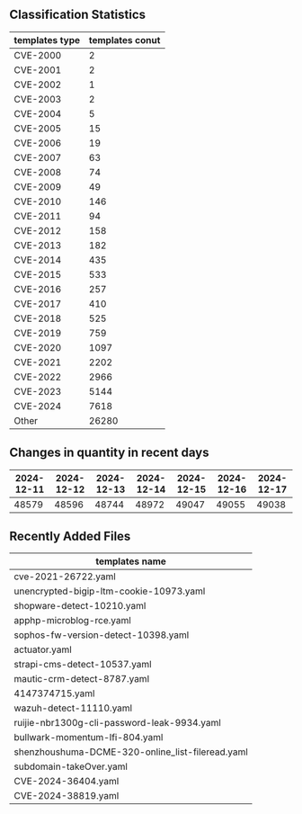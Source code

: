 ## Classification Statistics
| templates type | templates conut | 
| --- | --- |
| CVE-2000 | 2 |
| CVE-2001 | 2 |
| CVE-2002 | 1 |
| CVE-2003 | 2 |
| CVE-2004 | 5 |
| CVE-2005 | 15 |
| CVE-2006 | 19 |
| CVE-2007 | 63 |
| CVE-2008 | 74 |
| CVE-2009 | 49 |
| CVE-2010 | 146 |
| CVE-2011 | 94 |
| CVE-2012 | 158 |
| CVE-2013 | 182 |
| CVE-2014 | 435 |
| CVE-2015 | 533 |
| CVE-2016 | 257 |
| CVE-2017 | 410 |
| CVE-2018 | 525 |
| CVE-2019 | 759 |
| CVE-2020 | 1097 |
| CVE-2021 | 2202 |
| CVE-2022 | 2966 |
| CVE-2023 | 5144 |
| CVE-2024 | 7618 |
| Other | 26280 |
## Changes in quantity in recent days
|2024-12-11 | 2024-12-12 | 2024-12-13 | 2024-12-14 | 2024-12-15 | 2024-12-16 | 2024-12-17|
|--- | ------ | ------ | ------ | ------ | ------ | ---|
|48579 | 48596 | 48744 | 48972 | 49047 | 49055 | 49038|
## Recently Added Files
| templates name | 
| --- |
| cve-2021-26722.yaml |
| unencrypted-bigip-ltm-cookie-10973.yaml |
| shopware-detect-10210.yaml |
| apphp-microblog-rce.yaml |
| sophos-fw-version-detect-10398.yaml |
| actuator.yaml |
| strapi-cms-detect-10537.yaml |
| mautic-crm-detect-8787.yaml |
| 4147374715.yaml |
| wazuh-detect-11110.yaml |
| ruijie-nbr1300g-cli-password-leak-9934.yaml |
| bullwark-momentum-lfi-804.yaml |
| shenzhoushuma-DCME-320-online_list-fileread.yaml |
| subdomain-takeOver.yaml |
| CVE-2024-36404.yaml |
| CVE-2024-38819.yaml |
